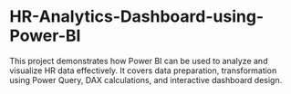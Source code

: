 # HR-Analytics-Dashboard-using-Power-BI
This project demonstrates how Power BI can be used to analyze and visualize HR data effectively. It covers data preparation, transformation using Power Query, DAX calculations, and interactive dashboard design.
